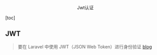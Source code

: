 <center>Jwt认证</center>



[toc]





## JWT

> 要在 Laravel 中使用 JWT（JSON Web Token）进行身份验证  [blog](https://blog.csdn.net/m0_50593634/article/details/118001170)



